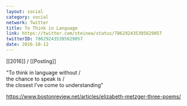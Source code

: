 ```yaml
---
layout: social
category: social
network: Twitter
title: To Think in Language
link: https://twitter.com/steinea/status/786292435395629057
twitterID: 786292435395629057
date: 2016-10-12
---
```


[[2016]] / [[Posting]]

"To think in language without /
<br>the chance to speak is /
<br>the closest I’ve come to understanding"

<https://www.bostonreview.net/articles/elizabeth-metzger-three-poems/>
